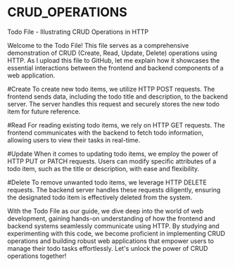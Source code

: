 # CRUD_OPERATIONS
Todo File - Illustrating CRUD Operations in HTTP


Welcome to the Todo File! This file serves as a comprehensive demonstration of CRUD (Create, Read, Update, Delete) operations using HTTP. As I upload this file to GitHub, let me explain how it showcases the essential interactions between the frontend and backend components of a web application.

#Create
To create new todo items, we utilize HTTP POST requests. The frontend sends data, including the todo title and description, to the backend server. The server handles this request and securely stores the new todo item for future reference.

#Read
For reading existing todo items, we rely on HTTP GET requests. The frontend communicates with the backend to fetch todo information, allowing users to view their tasks in real-time.

#Update
When it comes to updating todo items, we employ the power of HTTP PUT or PATCH requests. Users can modify specific attributes of a todo item, such as the title or description, with ease and flexibility.

#Delete
To remove unwanted todo items, we leverage HTTP DELETE requests. The backend server handles these requests diligently, ensuring the designated todo item is effectively deleted from the system.

With the Todo File as our guide, we dive deep into the world of web development, gaining hands-on understanding of how the frontend and backend systems seamlessly communicate using HTTP. By studying and experimenting with this code, we become proficient in implementing CRUD operations and building robust web applications that empower users to manage their todo tasks effortlessly. Let's unlock the power of CRUD operations together!
